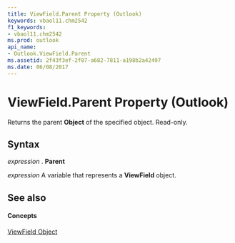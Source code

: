 ```yaml
---
title: ViewField.Parent Property (Outlook)
keywords: vbaol11.chm2542
f1_keywords:
- vbaol11.chm2542
ms.prod: outlook
api_name:
- Outlook.ViewField.Parent
ms.assetid: 2f43f3ef-2f87-a682-7811-a198b2a42497
ms.date: 06/08/2017
---
```



# ViewField.Parent Property (Outlook)

Returns the parent  **Object** of the specified object. Read-only.


## Syntax

 _expression_ . **Parent**

 _expression_ A variable that represents a **ViewField** object.


## See also


#### Concepts


[ViewField Object](Outlook.ViewField.md)

